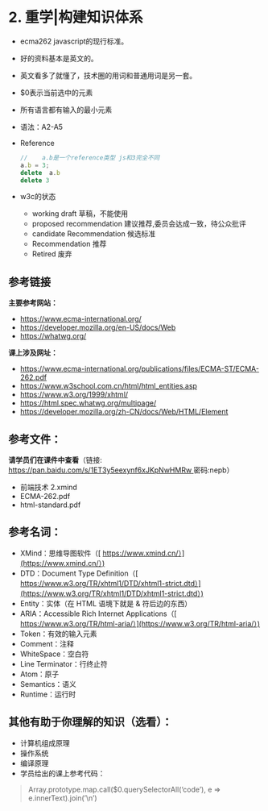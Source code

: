 # 2. 重学|构建知识体系

- ecma262 javascript的现行标准。

- 好的资料基本是英文的。

- 英文看多了就懂了，技术圈的用词和普通用词是另一套。

- $0表示当前选中的元素

- 所有语言都有输入的最小元素

- 语法：A2-A5

- Reference 

  ```js
  //	a.b是一个reference类型 js和3完全不同
  a.b = 3;
  delete  a.b
  delete 3
  ```

- w3c的状态

  - working draft 草稿，不能使用
  - proposed recommendation 建议推荐,委员会达成一致，待公众批评
  - candidate Recommendation 候选标准
  - Recommendation 推荐
  - Retired 废弃

## 参考链接

**主要参考网站：**

- https://www.ecma-international.org/ 
- https://developer.mozilla.org/en-US/docs/Web
- https://whatwg.org/

**课上涉及网址：**

- https://www.ecma-international.org/publications/files/ECMA-ST/ECMA-262.pdf
- https://www.w3school.com.cn/html/html_entities.asp
- https://www.w3.org/1999/xhtml/
- https://html.spec.whatwg.org/multipage/
- https://developer.mozilla.org/zh-CN/docs/Web/HTML/Element

## 参考文件：

**请学员们在课件中查看**（链接: [https://pan.baidu.com/s/1ET3y5eexynf6xJKpNwHMRw ](https://pan.baidu.com/s/1ET3y5eexynf6xJKpNwHMRw)密码:nepb）

- 前端技术 2.xmind
- ECMA-262.pdf
- html-standard.pdf

## 参考名词：

- XMind：思维导图软件（[ https://www.xmind.cn/）](https://www.xmind.cn/）)
- DTD：Document Type Definition（[ https://www.w3.org/TR/xhtml1/DTD/xhtml1-strict.dtd）](https://www.w3.org/TR/xhtml1/DTD/xhtml1-strict.dtd）)
- Entity：实体（在 HTML 语境下就是 & 符后边的东西）
- ARIA：Accessible Rich Internet Applications（[ https://www.w3.org/TR/html-aria/）](https://www.w3.org/TR/html-aria/）)
- Token：有效的输入元素
- Comment：注释
- WhiteSpace：空白符
- Line Terminator：行终止符
- Atom：原子
- Semantics：语义
- Runtime：运行时

## 其他有助于你理解的知识（选看）：

- 计算机组成原理
- 操作系统
- 编译原理
- 学员给出的课上参考代码：

> Array.prototype.map.call($0.querySelectorAll(‘code’), e => e.innerText).join(’\n’)